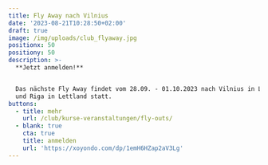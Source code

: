 ```yaml
---
title: Fly Away nach Vilnius
date: '2023-08-21T10:28:50+02:00'
draft: true
image: /img/uploads/club_flyaway.jpg
positionx: 50
positiony: 50
description: >-
  **Jetzt anmelden!**


  Das nächste Fly Away findet vom 28.09. - 01.10.2023 nach Vilnius in Litauen
  und Riga in Lettland statt.
buttons:
  - title: mehr
    url: /club/kurse-veranstaltungen/fly-outs/
  - blank: true
    cta: true
    title: anmelden
    url: 'https://xoyondo.com/dp/1emH6HZap2aV3Lg'
---
```


